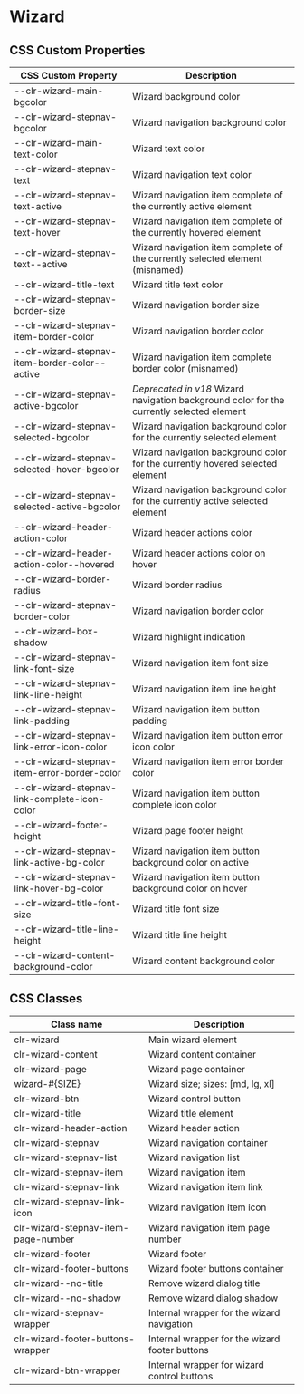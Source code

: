 # Wizard

## CSS Custom Properties

| CSS Custom Property                            | Description                                                                               |
| ---------------------------------------------- | ----------------------------------------------------------------------------------------- |
| --clr-wizard-main-bgcolor                      | Wizard background color                                                                   |
| --clr-wizard-stepnav-bgcolor                   | Wizard navigation background color                                                        |
| --clr-wizard-main-text-color                   | Wizard text color                                                                         |
| --clr-wizard-stepnav-text                      | Wizard navigation text color                                                              |
| --clr-wizard-stepnav-text-active               | Wizard navigation item complete of the currently active element                           |
| --clr-wizard-stepnav-text-hover                | Wizard navigation item complete of the currently hovered element                          |
| --clr-wizard-stepnav-text--active              | Wizard navigation item complete of the currently selected element (misnamed)              |
| --clr-wizard-title-text                        | Wizard title text color                                                                   |
| --clr-wizard-stepnav-border-size               | Wizard navigation border size                                                             |
| --clr-wizard-stepnav-item-border-color         | Wizard navigation border color                                                            |
| --clr-wizard-stepnav-item-border-color--active | Wizard navigation item complete border color (misnamed)                                   |
| --clr-wizard-stepnav-active-bgcolor            | _Deprecated in v18_ Wizard navigation background color for the currently selected element |
| --clr-wizard-stepnav-selected-bgcolor          | Wizard navigation background color for the currently selected element                     |
| --clr-wizard-stepnav-selected-hover-bgcolor    | Wizard navigation background color for the currently hovered selected element             |
| --clr-wizard-stepnav-selected-active-bgcolor   | Wizard navigation background color for the currently active selected element              |
| --clr-wizard-header-action-color               | Wizard header actions color                                                               |
| --clr-wizard-header-action-color--hovered      | Wizard header actions color on hover                                                      |
| --clr-wizard-border-radius                     | Wizard border radius                                                                      |
| --clr-wizard-stepnav-border-color              | Wizard navigation border color                                                            |
| --clr-wizard-box-shadow                        | Wizard highlight indication                                                               |
| --clr-wizard-stepnav-link-font-size            | Wizard navigation item font size                                                          |
| --clr-wizard-stepnav-link-line-height          | Wizard navigation item line height                                                        |
| --clr-wizard-stepnav-link-padding              | Wizard navigation item button padding                                                     |
| --clr-wizard-stepnav-link-error-icon-color     | Wizard navigation item button error icon color                                            |
| --clr-wizard-stepnav-item-error-border-color   | Wizard navigation item error border color                                                 |
| --clr-wizard-stepnav-link-complete-icon-color  | Wizard navigation item button complete icon color                                         |
| --clr-wizard-footer-height                     | Wizard page footer height                                                                 |
| --clr-wizard-stepnav-link-active-bg-color      | Wizard navigation item button background color on active                                  |
| --clr-wizard-stepnav-link-hover-bg-color       | Wizard navigation item button background color on hover                                   |
| --clr-wizard-title-font-size                   | Wizard title font size                                                                    |
| --clr-wizard-title-line-height                 | Wizard title line height                                                                  |
| --clr-wizard-content-background-color          | Wizard content background color                                                           |

## CSS Classes

| Class name                          | Description                                    |
| ----------------------------------- | ---------------------------------------------- |
| clr-wizard                          | Main wizard element                            |
| clr-wizard-content                  | Wizard content container                       |
| clr-wizard-page                     | Wizard page container                          |
| wizard-#{SIZE}                      | Wizard size; sizes: [md, lg, xl]               |
| clr-wizard-btn                      | Wizard control button                          |
| clr-wizard-title                    | Wizard title element                           |
| clr-wizard-header-action            | Wizard header action                           |
| clr-wizard-stepnav                  | Wizard navigation container                    |
| clr-wizard-stepnav-list             | Wizard navigation list                         |
| clr-wizard-stepnav-item             | Wizard navigation item                         |
| clr-wizard-stepnav-link             | Wizard navigation item link                    |
| clr-wizard-stepnav-link-icon        | Wizard navigation item icon                    |
| clr-wizard-stepnav-item-page-number | Wizard navigation item page number             |
| clr-wizard-footer                   | Wizard footer                                  |
| clr-wizard-footer-buttons           | Wizard footer buttons container                |
| clr-wizard--no-title                | Remove wizard dialog title                     |
| clr-wizard--no-shadow               | Remove wizard dialog shadow                    |
| clr-wizard-stepnav-wrapper          | Internal wrapper for the wizard navigation     |
| clr-wizard-footer-buttons-wrapper   | Internal wrapper for the wizard footer buttons |
| clr-wizard-btn-wrapper              | Internal wrapper for wizard control buttons    |
